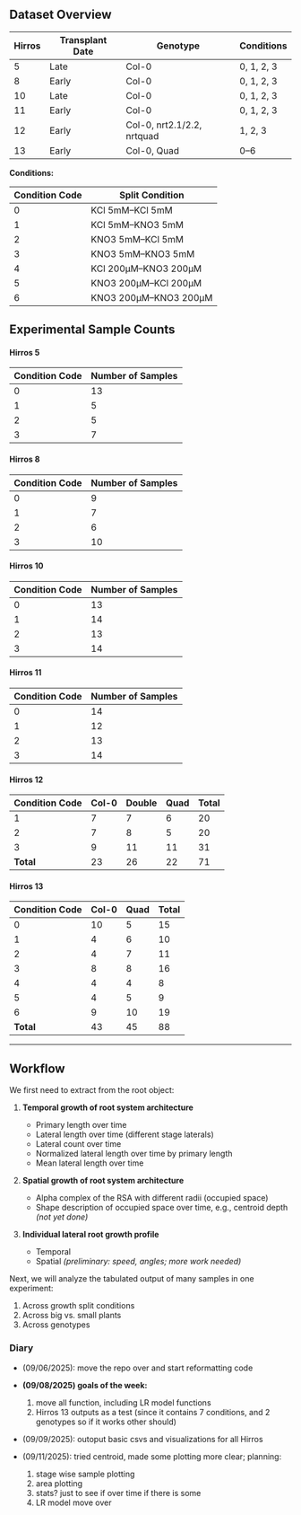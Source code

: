 ## Dataset Overview

| Hirros | Transplant Date | Genotype                     | Conditions     |
|--------|-----------------|------------------------------|----------------|
| 5      | Late            | Col-0                        | 0, 1, 2, 3     |
| 8      | Early           | Col-0                        | 0, 1, 2, 3     |
| 10     | Late            | Col-0                        | 0, 1, 2, 3     |
| 11     | Early           | Col-0                        | 0, 1, 2, 3     |
| 12     | Early           | Col-0, nrt2.1/2.2, nrtquad   | 1, 2, 3        |
| 13     | Early           | Col-0, Quad                  | 0–6            |


**Conditions:**

| Condition Code | Split Condition             |
|----------------|-----------------------------|
| 0              | KCl 5mM–KCl 5mM             |
| 1              | KCl 5mM–KNO3 5mM            |
| 2              | KNO3 5mM–KCl 5mM            |
| 3              | KNO3 5mM–KNO3 5mM           |
| 4              | KCl 200µM–KNO3 200µM        |
| 5              | KNO3 200µM–KCl 200µM        |
| 6              | KNO3 200µM–KNO3 200µM       |

## Experimental Sample Counts

#### Hirros 5

| Condition Code | Number of Samples |
|----------------|-------------------|
| 0              | 13                |
| 1              | 5                 |
| 2              | 5                 |
| 3              | 7                 |

#### Hirros 8

| Condition Code | Number of Samples |
|----------------|-------------------|
| 0              | 9                 |
| 1              | 7                 |
| 2              | 6                 |
| 3              | 10                |

#### Hirros 10

| Condition Code | Number of Samples |
|----------------|-------------------|
| 0              | 13                |
| 1              | 14                |
| 2              | 13                |
| 3              | 14                |

#### Hirros 11

| Condition Code | Number of Samples |
|----------------|-------------------|
| 0              | 14                |
| 1              | 12                |
| 2              | 13                |
| 3              | 14                |

#### Hirros 12

| Condition Code | Col-0 | Double | Quad | Total |
|----------------|-------|--------|------|-------|
| 1              | 7     | 7      | 6    | 20    |
| 2              | 7     | 8      | 5    | 20    |
| 3              | 9     | 11     | 11   | 31    |
| **Total**      | 23    | 26     | 22   | 71    |

#### Hirros 13

| Condition Code | Col-0 | Quad | Total |
|----------------|-------|------|-------|
| 0              | 10    | 5    | 15    |
| 1              | 4     | 6    | 10    |
| 2              | 4     | 7    | 11    |
| 3              | 8     | 8    | 16    |
| 4              | 4     | 4    | 8     |
| 5              | 4     | 5    | 9     |
| 6              | 9     | 10   | 19    |
| **Total**      | 43    | 45   | 88    |

----

## Workflow

We first need to extract from the root object:

1. **Temporal growth of root system architecture**
   - Primary length over time
   - Lateral length over time (different stage laterals)
   - Lateral count over time
   - Normalized lateral length over time by primary length
   - Mean lateral length over time

2. **Spatial growth of root system architecture**
   - Alpha complex of the RSA with different radii (occupied space)
   - Shape description of occupied space over time, e.g., centroid depth *(not yet done)*

3. **Individual lateral root growth profile**
   - Temporal
   - Spatial *(preliminary: speed, angles; more work needed)*


Next, we will analyze the tabulated output of many samples in one experiment:

1. Across growth split conditions
2. Across big vs. small plants
3. Across genotypes

### Diary 

- (09/06/2025): move the repo over and start reformatting code

- **(09/08/2025) goals of the week:**
    1. move all function, including LR model functions
    2. Hirros 13 outputs as a test (since it contains 7 conditions, and 2 genotypes so if it works other should)

- (09/09/2025): outoput basic csvs and visualizations for all Hirros

- (09/11/2025): tried centroid, made some plotting more clear; planning:
   1. stage wise sample plotting
   2. area plotting
   3. stats? just to see if over time if there is some 
   4. LR model move over 